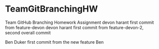 # TeamGitBranchingHW
Team GitHub Branching Homework Assignment
devon harant first commit from feature-devon
devon harant first commit from feature-devon-2, second overall commit 


Ben Duker first commit from the new feature Ben
